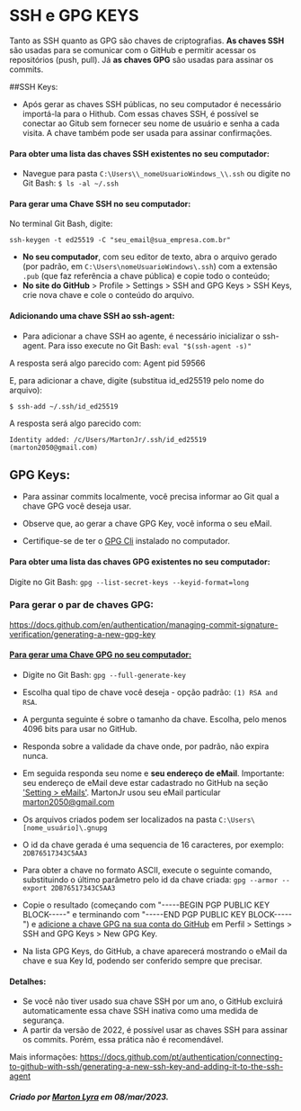 # SSH e GPG KEYS

Tanto as SSH quanto as GPG são chaves de criptografias. 
**As chaves SSH** são usadas para se comunicar com o GitHub e permitir acessar os repositórios (push, pull).
Já **as chaves GPG** são usadas para assinar os commits. 


##SSH Keys:



- Após gerar as chaves SSH públicas, no seu computador é necessário importá-la para o Hithub. Com essas chaves SSH, é possível se conectar ao Gitub sem fornecer seu nome de usuário e senha a cada visita. A chave também pode ser usada para assinar confirmações.


#### Para obter uma lista das chaves SSH existentes no seu computador:

- Navegue para pasta `C:\Users\\_nomeUsuarioWindows_\\.ssh`
ou digite no Git Bash:
`$ ls -al ~/.ssh`


#### Para gerar uma Chave SSH no seu computador:

No terminal Git Bash, digite:

`ssh-keygen -t ed25519 -C "seu_email@sua_empresa.com.br"`

- **No seu computador**, com seu editor de texto, abra o arquivo gerado (por padrão, em `C:\Users\nomeUsuarioWindows\.ssh`) com a extensão `.pub` (que faz referência a chave pública) e copie todo o conteúdo;
- **No site do GitHub** > Profile > Settings > SSH and GPG Keys > SSH Keys, crie nova chave e cole o conteúdo do arquivo.


#### Adicionando uma chave SSH ao ssh-agent:

- Para adicionar a chave SSH ao agente, é necessário inicializar o ssh-agent. Para isso execute no Git Bash:
`eval "$(ssh-agent -s)"`

A resposta será algo parecido com:
Agent pid 59566

E, para adicionar a chave, digite (substitua id_ed25519 pelo nome do arquivo):

`$ ssh-add ~/.ssh/id_ed25519`

A resposta será algo parecido com:

`Identity added: /c/Users/MartonJr/.ssh/id_ed25519 (marton2050@gmail.com)`



## GPG Keys:

- Para assinar commits localmente, você precisa informar ao Git qual a chave GPG você deseja usar.

- Observe que, ao gerar a chave GPG Key, você informa o seu eMail. 

- Certifique-se de ter o [GPG Cli](https://www.gnupg.org/download/) instalado no computador.

#### Para obter uma lista das chaves GPG existentes no seu computador:

Digite no Git Bash:
`gpg --list-secret-keys --keyid-format=long`


### Para gerar o par de chaves GPG:

https://docs.github.com/en/authentication/managing-commit-signature-verification/generating-a-new-gpg-key






#### [Para gerar uma Chave GPG no seu computador:](https://docs.github.com/en/authentication/managing-commit-signature-verification/generating-a-new-gpg-key)

- Digite no Git Bash:
`gpg --full-generate-key`

- Escolha qual tipo de chave você deseja - opção padrão: `(1) RSA and RSA`.

- A pergunta seguinte é sobre o tamanho da chave. Escolha, pelo menos 4096 bits para usar no GitHub.

- Responda sobre a validade da chave onde, por padrão, não expira nunca.

- Em seguida responda seu nome e **seu endereço de eMail**. Importante: seu endereço de eMail deve estar cadastrado no GitHub na seção ['Setting > eMails'](https://github.com/settings/emails). MartonJr usou seu eMail particular marton2050@gmail.com

- Os arquivos criados podem ser localizados na pasta `C:\Users\[nome_usuário]\.gnupg`

- O id da chave gerada é uma sequencia de 16 caracteres, por exemplo: `2DB76517343C5AA3`

- Para obter a chave no formato ASCII, execute o seguinte comando, substituindo o último parâmetro pelo id da chave criada:
`gpg --armor --export 2DB76517343C5AA3`

- Copie o resultado (começando com "-----BEGIN PGP PUBLIC KEY BLOCK-----" e terminando com "-----END PGP PUBLIC KEY BLOCK-----") e [adicione a chave GPG na sua conta do GitHub](https://github.com/settings/keys) em Perfil > Settings > SSH and GPG Keys > New GPG Key.

- Na lista GPG Keys, do GitHub, a chave aparecerá mostrando o eMail da chave e sua Key Id, podendo ser conferido sempre que precisar.

#### Detalhes:

- Se você não tiver usado sua chave SSH por um ano, o GitHub excluirá automaticamente essa chave SSH inativa como uma medida de segurança.
- A partir da versão de 2022, é possível usar as chaves SSH para assinar os commits. Porém, essa prática não é recomendável.




Mais informações:
https://docs.github.com/pt/authentication/connecting-to-github-with-ssh/generating-a-new-ssh-key-and-adding-it-to-the-ssh-agent



##### Criado por [Marton Lyra](https://github.com/MartonLyra) em 08/mar/2023.
